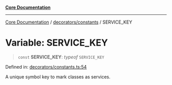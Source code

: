 [**Core Documentation**](../../../README.md)

***

[Core Documentation](../../../README.md) / [decorators/constants](../README.md) / SERVICE\_KEY

# Variable: SERVICE\_KEY

> `const` **SERVICE\_KEY**: *typeof* `SERVICE_KEY`

Defined in: [decorators/constants.ts:54](https://github.com/stonemjs/core/blob/3581a30de158e951ead319c3cc6abead0be9639f/src/decorators/constants.ts#L54)

A unique symbol key to mark classes as services.
